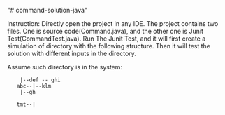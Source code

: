 "# command-solution-java" 

Instruction: Directly open the project in any IDE. The project contains two files. One is source code(Command.java), and the other one is Junit Test(CommandTest.java). Run The Junit Test, and it will first create a simulation of directory with the following structure. Then it will test the solution with different inputs in the directory. 

Assume such directory is in the system: 

		|--def -- ghi
	   abc--|--klm
		|--gh

	   tmt--|
	